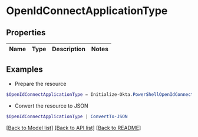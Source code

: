 # OpenIdConnectApplicationType
## Properties

Name | Type | Description | Notes
------------ | ------------- | ------------- | -------------

## Examples

- Prepare the resource
```powershell
$OpenIdConnectApplicationType = Initialize-Okta.PowerShellOpenIdConnectApplicationType 
```

- Convert the resource to JSON
```powershell
$OpenIdConnectApplicationType | ConvertTo-JSON
```

[[Back to Model list]](../README.md#documentation-for-models) [[Back to API list]](../README.md#documentation-for-api-endpoints) [[Back to README]](../README.md)

